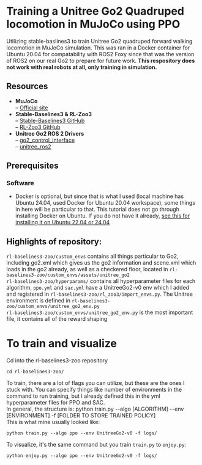 # Training a Unitree Go2 Quadruped locomotion in MuJoCo using PPO
Utilizing stable-baslines3 to train Unitree Go2 quadruped forward walking locomotion in MuJoCo simulation. This was ran in a Docker container for Ubuntu 20.04 for compatability with ROS2 Foxy since that was the version of ROS2 on our real Go2 to prepare for future work. **This respository does not work with real robots at all, only training in simulation.**

## Resources

- **MuJoCo**  
  – [Official site](https://mujoco.org/)  
- **Stable-Baselines3 & RL-Zoo3**  
  – [Stable-Baselines3 GitHub](https://github.com/DLR-RM/stable-baselines3)  
  – [RL-Zoo3 GitHub](https://github.com/DLR-RM/rl-zoo3)  
- **Unitree Go2 ROS 2 Drivers**  
  – [go2_control_interface](https://github.com/inria-paris-robotics-lab/go2_control_interface)  
  – [unitree_ros2](https://github.com/unitreerobotics/unitree_ros2)  

## Prerequisites

### Software
- Docker is optional, but since that is what I used (local machine has Ubuntu 24.04, used Docker for Ubuntu 20.04 workspace), some things in here will be particular to that. This tutorial does not go through installing Docker on Ubuntu. If you do not have it already, [see this for installing it on Ubuntu 22.04 or 24.04](https://docs.docker.com/engine/install/ubuntu/)
  
## Highlights of repository:
`rl-baselines3-zoo/custom_envs` contains all things particular to Go2, including go2.xml which gives us the go2 information and scene.xml which loads in the go2 already, as well as a checkered floor, located in `rl-baselines3-zoo/custom_envs/assets/unitree_go2` <br />
`rl-baselines3-zoo/hyperparams/` contains all hyperparameter files for each algorithm, `ppo.yml` and `sac.yml` have a UnitreeGo2-v0 env which I added and registered in `rl-baselines3-zoo/rl_zoo3/import_envs.py`. The Unitree environment is defined in `rl-baselines3-zoo/custom_envs/unitree_go2_env.py` <br />
`rl-baselines3-zoo/custom_envs/unitree_go2_env.py` is the most  important file, it contains all of the reward shaping <br />

# To train and visualize
Cd into the rl-baselines3-zoo repository
```
cd rl-baselines3-zoo/
```
To train, there are a lot of flags you can utilize, but these are the ones I stuck with. You can specify things like number of environments in the command to run training, but I already defined this in the yml hyperparameter files for PPO and SAC. <br />
In general, the structure is: python train.py --algo \[ALGORITHM] --env \[ENVIRONMENT] -f \[FOLDER TO STORE TRAINED POLICY] <br />
This is what mine usually looked like:
```
python train.py --algo ppo --env UnitreeGo2-v0 -f logs/
```
To visualize, it's the same command but you train `train.py` to `enjoy.py`:
```
python enjoy.py --algo ppo --env UnitreeGo2-v0 -f logs/
```
